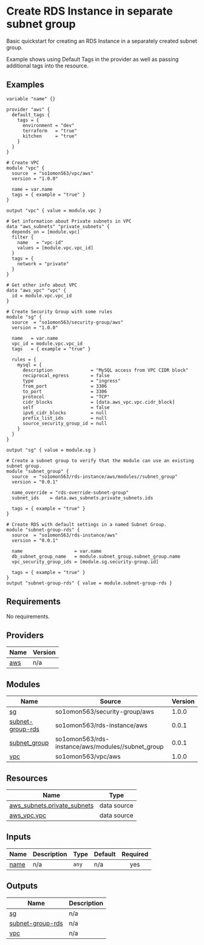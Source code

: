 # Create RDS Instance in separate subnet group

Basic quickstart for creating an RDS Instance in a separately created subnet group.

Example shows using Default Tags in the provider as well as passing additional tags into the resource.
<!-- BEGINNING OF PRE-COMMIT-TERRAFORM DOCS HOOK -->


## Examples

```hcl
variable "name" {}

provider "aws" {
  default_tags {
    tags = {
      environment = "dev"
      terraform   = "true"
      kitchen     = "true"
    }
  }
}

# Create VPC
module "vpc" {
  source  = "so1omon563/vpc/aws"
  version = "1.0.0"

  name = var.name
  tags = { example = "true" }
}

output "vpc" { value = module.vpc }

# Get information about Private subnets in VPC
data "aws_subnets" "private_subnets" {
  depends_on = [module.vpc]
  filter {
    name   = "vpc-id"
    values = [module.vpc.vpc_id]
  }
  tags = {
    network = "private"
  }
}

# Get other info about VPC
data "aws_vpc" "vpc" {
  id = module.vpc.vpc_id
}

# Create Security Group with some rules
module "sg" {
  source  = "so1omon563/security-group/aws"
  version = "1.0.0"

  name   = var.name
  vpc_id = module.vpc.vpc_id
  tags   = { example = "true" }

  rules = {
    mysql = {
      description              = "MySQL access from VPC CIDR block"
      reciprocal_egress        = false
      type                     = "ingress"
      from_port                = 3306
      to_port                  = 3306
      protocol                 = "TCP"
      cidr_blocks              = [data.aws_vpc.vpc.cidr_block]
      self                     = false
      ipv6_cidr_blocks         = null
      prefix_list_ids          = null
      source_security_group_id = null
    }
  }
}

output "sg" { value = module.sg }

# Create a subnet group to verify that the module can use an existing subnet group.
module "subnet_group" {
  source  = "so1omon563/rds-instance/aws/modules//subnet_group"
  version = "0.0.1"

  name_override = "rds-override-subnet-group"
  subnet_ids    = data.aws_subnets.private_subnets.ids

  tags = { example = "true" }
}

# Create RDS with default settings in a named Subnet Group.
module "subnet-group-rds" {
  source  = "so1omon563/rds-instance/aws"
  version = "0.0.1"

  name                   = var.name
  db_subnet_group_name   = module.subnet_group.subnet_group.name
  vpc_security_group_ids = [module.sg.security-group.id]

  tags = { example = "true" }
}
output "subnet-group-rds" { value = module.subnet-group-rds }
```

## Requirements

No requirements.

## Providers

| Name | Version |
|------|---------|
| <a name="provider_aws"></a> [aws](#provider\_aws) | n/a |

## Modules

| Name | Source | Version |
|------|--------|---------|
| <a name="module_sg"></a> [sg](#module\_sg) | so1omon563/security-group/aws | 1.0.0 |
| <a name="module_subnet-group-rds"></a> [subnet-group-rds](#module\_subnet-group-rds) | so1omon563/rds-instance/aws | 0.0.1 |
| <a name="module_subnet_group"></a> [subnet\_group](#module\_subnet\_group) | so1omon563/rds-instance/aws/modules//subnet_group | 0.0.1 |
| <a name="module_vpc"></a> [vpc](#module\_vpc) | so1omon563/vpc/aws | 1.0.0 |

## Resources

| Name | Type |
|------|------|
| [aws_subnets.private_subnets](https://registry.terraform.io/providers/hashicorp/aws/latest/docs/data-sources/subnets) | data source |
| [aws_vpc.vpc](https://registry.terraform.io/providers/hashicorp/aws/latest/docs/data-sources/vpc) | data source |

## Inputs

| Name | Description | Type | Default | Required |
|------|-------------|------|---------|:--------:|
| <a name="input_name"></a> [name](#input\_name) | n/a | `any` | n/a | yes |

## Outputs

| Name | Description |
|------|-------------|
| <a name="output_sg"></a> [sg](#output\_sg) | n/a |
| <a name="output_subnet-group-rds"></a> [subnet-group-rds](#output\_subnet-group-rds) | n/a |
| <a name="output_vpc"></a> [vpc](#output\_vpc) | n/a |


<!-- END OF PRE-COMMIT-TERRAFORM DOCS HOOK -->

